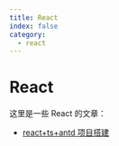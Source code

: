 ```yaml
---
title: React
index: false
category:
  - react
---
```


# React

这里是一些 React 的文章：

- [react+ts+antd 项目搭建](./202408131237652671.md)
